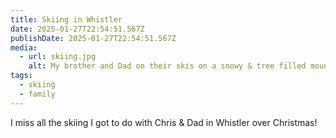 ```yaml
---
title: Skiing in Whistler
date: 2025-01-27T22:54:51.567Z
publishDate: 2025-01-27T22:54:51.567Z
media:
  - url: skiing.jpg
    alt: My brother and Dad on their skis on a snowy & tree filled mountain.
tags:
  - skiing
  - family
---
```

I miss all the skiing I got to do with Chris & Dad in Whistler over Christmas!
